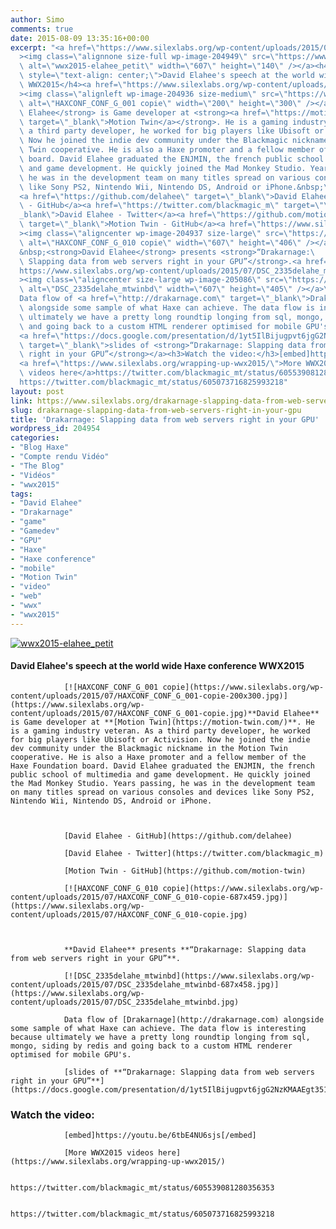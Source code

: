 ```yaml
---
author: Simo
comments: true
date: 2015-08-09 13:35:16+00:00
excerpt: "<a href=\"https://www.silexlabs.org/wp-content/uploads/2015/07/wwx2015-elahee_petit.png\"\
  ><img class=\"alignnone size-full wp-image-204949\" src=\"https://www.silexlabs.org/wp-content/uploads/2015/07/wwx2015-elahee_petit.png\"\
  \ alt=\"wwx2015-elahee_petit\" width=\"607\" height=\"140\" /></a><h4\
  \ style=\"text-align: center;\">David Elahee's speech at the world wide Haxe conference\
  \ WWX2015</h4><a href=\"https://www.silexlabs.org/wp-content/uploads/2015/07/HAXCONF_CONF_G_001-copie.jpg\"\
  ><img class=\"alignleft wp-image-204936 size-medium\" src=\"https://www.silexlabs.org/wp-content/uploads/2015/07/HAXCONF_CONF_G_001-copie-200x300.jpg\"\
  \ alt=\"HAXCONF_CONF_G_001 copie\" width=\"200\" height=\"300\" /></a><strong>David\
  \ Elahee</strong> is Game developer at <strong><a href=\"https://motion-twin.com/\"\
  \ target=\"_blank\">Motion Twin</a></strong>. He is a gaming industry veteran. As\
  \ a third party developer, he worked for big players like Ubisoft or Activision.\
  \ Now he joined the indie dev community under the Blackmagic nickname in the Motion\
  \ Twin cooperative. He is also a Haxe promoter and a fellow member of the Haxe Foundation\
  \ board. David Elahee graduated the ENJMIN, the french public school of multimedia\
  \ and game development. He quickly joined the Mad Monkey Studio. Years passing,\
  \ he was in the development team on many titles spread on various consoles and devices\
  \ like Sony PS2, Nintendo Wii, Nintendo DS, Android or iPhone.&nbsp;\
  <a href=\"https://github.com/delahee\" target=\"_blank\">David Elahee\
  \ - GitHub</a><a href=\"https://twitter.com/blackmagic_m\" target=\"\
  _blank\">David Elahee - Twitter</a><a href=\"https://github.com/motion-twin\"\
  \ target=\"_blank\">Motion Twin - GitHub</a><a href=\"https://www.silexlabs.org/wp-content/uploads/2015/07/HAXCONF_CONF_G_010-copie.jpg\"\
  ><img class=\"aligncenter wp-image-204937 size-large\" src=\"https://www.silexlabs.org/wp-content/uploads/2015/07/HAXCONF_CONF_G_010-copie-687x459.jpg\"\
  \ alt=\"HAXCONF_CONF_G_010 copie\" width=\"607\" height=\"406\" /></a>\
  &nbsp;<strong>David Elahee</strong> presents <strong>“Drakarnage:\
  \ Slapping data from web servers right in your GPU”</strong>.<a href=\"\
  https://www.silexlabs.org/wp-content/uploads/2015/07/DSC_2335delahe_mtwinbd.jpg\"\
  ><img class=\"aligncenter size-large wp-image-205086\" src=\"https://www.silexlabs.org/wp-content/uploads/2015/07/DSC_2335delahe_mtwinbd-687x458.jpg\"\
  \ alt=\"DSC_2335delahe_mtwinbd\" width=\"607\" height=\"405\" /></a>\
  Data flow of <a href=\"http://drakarnage.com\" target=\"_blank\">Drakarnage</a>\
  \ alongside some sample of what Haxe can achieve. The data flow is interesting because\
  \ ultimately we have a pretty long roundtip longing from sql, mongo, siding by redis\
  \ and going back to a custom HTML renderer optimised for mobile GPU's.\
  <a href=\"https://docs.google.com/presentation/d/1yt5IlBijugpvt6jgG2NzKMAAEgt351mXArHY609Tyqk/edit\"\
  \ target=\"_blank\">slides of <strong>“Drakarnage: Slapping data from web servers\
  \ right in your GPU”</strong></a><h3>Watch the video:</h3>[embed]https://youtu.be/6tbE4NU6sjs[/embed]\
  <a href=\"https://www.silexlabs.org/wrapping-up-wwx2015/\">More WWX2015\
  \ videos here</a>https://twitter.com/blackmagic_mt/status/605539081280356353\
  https://twitter.com/blackmagic_mt/status/605073716825993218"
layout: post
link: https://www.silexlabs.org/drakarnage-slapping-data-from-web-servers-right-in-your-gpu/
slug: drakarnage-slapping-data-from-web-servers-right-in-your-gpu
title: 'Drakarnage: Slapping data from web servers right in your GPU'
wordpress_id: 204954
categories:
- "Blog Haxe"
- "Compte rendu Vidéo"
- "The Blog"
- "Vidéos"
- "wwx2015"
tags:
- "David Elahee"
- "Drakarnage"
- "game"
- "Gamedev"
- "GPU"
- "Haxe"
- "Haxe conference"
- "mobile"
- "Motion Twin"
- "video"
- "web"
- "wwx"
- "wwx2015"
---
```


[![wwx2015-elahee_petit](https://www.silexlabs.org/wp-content/uploads/2015/07/wwx2015-elahee_petit.png)](https://www.silexlabs.org/wp-content/uploads/2015/07/wwx2015-elahee_petit.png)


#### David Elahee's speech at the world wide Haxe conference WWX2015


				[![HAXCONF_CONF_G_001 copie](https://www.silexlabs.org/wp-content/uploads/2015/07/HAXCONF_CONF_G_001-copie-200x300.jpg)](https://www.silexlabs.org/wp-content/uploads/2015/07/HAXCONF_CONF_G_001-copie.jpg)**David Elahee** is Game developer at **[Motion Twin](https://motion-twin.com/)**. He is a gaming industry veteran. As a third party developer, he worked for big players like Ubisoft or Activision. Now he joined the indie dev community under the Blackmagic nickname in the Motion Twin cooperative. He is also a Haxe promoter and a fellow member of the Haxe Foundation board. David Elahee graduated the ENJMIN, the french public school of multimedia and game development. He quickly joined the Mad Monkey Studio. Years passing, he was in the development team on many titles spread on various consoles and devices like Sony PS2, Nintendo Wii, Nintendo DS, Android or iPhone.



				[David Elahee - GitHub](https://github.com/delahee)

				[David Elahee - Twitter](https://twitter.com/blackmagic_m)

				[Motion Twin - GitHub](https://github.com/motion-twin)

				[![HAXCONF_CONF_G_010 copie](https://www.silexlabs.org/wp-content/uploads/2015/07/HAXCONF_CONF_G_010-copie-687x459.jpg)](https://www.silexlabs.org/wp-content/uploads/2015/07/HAXCONF_CONF_G_010-copie.jpg)



				**David Elahee** presents **“Drakarnage: Slapping data from web servers right in your GPU”**.

				[![DSC_2335delahe_mtwinbd](https://www.silexlabs.org/wp-content/uploads/2015/07/DSC_2335delahe_mtwinbd-687x458.jpg)](https://www.silexlabs.org/wp-content/uploads/2015/07/DSC_2335delahe_mtwinbd.jpg)

				Data flow of [Drakarnage](http://drakarnage.com) alongside some sample of what Haxe can achieve. The data flow is interesting because ultimately we have a pretty long roundtip longing from sql, mongo, siding by redis and going back to a custom HTML renderer optimised for mobile GPU's.

				[slides of **“Drakarnage: Slapping data from web servers right in your GPU”**](https://docs.google.com/presentation/d/1yt5IlBijugpvt6jgG2NzKMAAEgt351mXArHY609Tyqk/edit)


### Watch the video:


				[embed]https://youtu.be/6tbE4NU6sjs[/embed]

				[More WWX2015 videos here](https://www.silexlabs.org/wrapping-up-wwx2015/)

				https://twitter.com/blackmagic_mt/status/605539081280356353

				https://twitter.com/blackmagic_mt/status/605073716825993218
